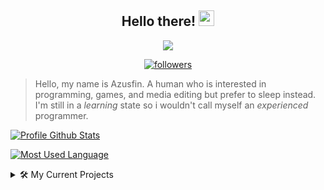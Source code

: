 <h2 align="center">
  Hello there!
  <img src="https://media.giphy.com/media/hvRJCLFzcasrR4ia7z/giphy.gif" width="25">
</h2>

<p align="center">
  <img src="https://readme-typing-svg.herokuapp.com/?lines=Sleep+Is+Healthy!&center=true&width=200&height=30">
</p>

<p align="center">
  <a href="https://github.com/Azusfin">
    <img alt="followers" title="Follow Me" src="https://img.shields.io/github/followers/XzFirzal?color=bf51d3&labelColor=ce58e4&style=for-the-badge&logo=github&label=Follow%20me"/></a>
</p>

> Hello, my name is Azusfin. A human who is interested in programming, games, and media editing but prefer to sleep instead. I'm still in a _learning_ state so i wouldn't call myself an _experienced_ programmer.

[![Profile Github Stats](https://github-readme-stats.vercel.app/api?username=Azusfin&show_icons=true&title_color=e560ff&icon_color=e560ff&text_color=fff&bg_color=140522)](https://github.com/anuraghazra/github-readme-stats)

[![Most Used Language](https://github-readme-stats.vercel.app/api/top-langs?username=Azusfin&langs_count=8&layout=compact&title_color=e560ff&text_color=fff&bg_color=140522)](https://github.com/anuraghazra/github-readme-stats)

<details>
<summary>🛠 My Current Projects</summary>
<p>

- [basic-mathjs](https://github.com/Azusfin/basic-mathjs) - A lightweight math library to deal with some basic maths
</p>
</details>
